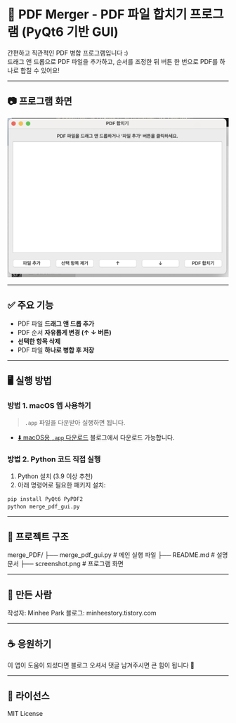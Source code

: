 # 📄 PDF Merger - PDF 파일 합치기 프로그램 (PyQt6 기반 GUI)

간편하고 직관적인 PDF 병합 프로그램입니다 :)  
드래그 앤 드롭으로 PDF 파일을 추가하고, 순서를 조정한 뒤 버튼 한 번으로 PDF를 하나로 합칠 수 있어요!

---

## 📷 프로그램 화면

![프로그램 화면](screenshot.png)

---

## ✅ 주요 기능

- PDF 파일 **드래그 앤 드롭 추가**
- PDF 순서 **자유롭게 변경 (↑ ↓ 버튼)**
- **선택한 항목 삭제**
- PDF 파일 **하나로 병합 후 저장**

---

## 🖥 실행 방법

### 방법 1. macOS 앱 사용하기

> `.app` 파일을 다운받아 실행하면 됩니다.

- [⬇️ macOS용 `.app` 다운로드](hhttps://minheestory.tistory.com)
블로그에서 다운로드 가능합니다.

### 방법 2. Python 코드 직접 실행

1. Python 설치 (3.9 이상 추천)
2. 아래 명령어로 필요한 패키지 설치:

```bash
pip install PyQt6 PyPDF2
python merge_pdf_gui.py
```

---

## 📁 프로젝트 구조

merge_PDF/
├── merge_pdf_gui.py       # 메인 실행 파일
├── README.md              # 설명 문서
├── screenshot.png         # 프로그램 화면


---

## 🙋 만든 사람

작성자: Minhee Park
블로그: minheestory.tistory.com

---

## ☕ 응원하기

이 앱이 도움이 되셨다면
블로그 오셔서 댓글 남겨주시면 큰 힘이 됩니다 💖

---

## 🔗 라이선스

MIT License


